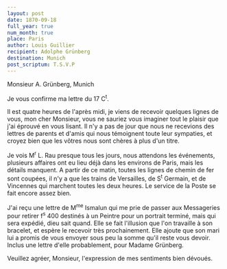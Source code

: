 ```yaml
---
layout: post
date: 1870-09-18
full_year: true
num_month: true
place: Paris
author: Louis Guillier
recipient: Adolphe Grünberg
destination: Munich
post_scriptum: T.S.V.P
---
```


Monsieur A. Grünberg, Munich


Je vous confirme ma lettre du 17 C<sup>t</sup>.

Il est quatre heures de l'après midi, je viens de recevoir quelques lignes
de vous, mon cher Monsieur, vous ne sauriez vous imaginer tout le plaisir que
j'ai éprouvé en vous lisant. Il n'y a pas de jour que nous ne recevions des
lettres de parents et d'amis qui nous témoignent toute leur sympaties, et
croyez bien que les vôtres nous sont chères à plus d'un titre.

Je vois M<sup>r</sup> L. Rau presque tous les jours, nous attendons les événements,
plusieurs affaires ont eu lieu déjà dans les environs de Paris, mais les
détails manquent. A partir de ce matin, toutes les lignes de chemin de fer sont
coupées, il n'y a que les trains de Versailles, de S<sup>t</sup> Germain, et de Vincennes
qui marchent toutes les deux heures. Le service de la Poste se fait encore
assez bien.

J'ai reçu une lettre de M<sup>me</sup> Ismalun qui me prie de passer aux Messageries pour
retirer f<sup>s</sup> 400 destinés à un Peintre pour un portrait terminé, mais qui sera
expédié, dieu sait quand. Elle se fait l'illusion que l'on travaille à son
bracelet, et espère le recevoir très prochainement. Elle ajoute que son mari
lui a promis de vous envoyer sous peu la somme qu'il reste vous devoir. Inclus
une lettre d'elle probablement, pour Madame Grünberg.


Veuillez agréer, Monsieur, l'expression de mes sentiments bien dévoués.
